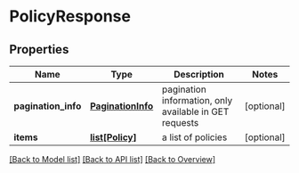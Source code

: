 # PolicyResponse

## Properties
Name | Type | Description | Notes
------------ | ------------- | ------------- | -------------
**pagination_info** | [**PaginationInfo**](PaginationInfo.md) | pagination information, only available in GET requests | [optional] 
**items** | [**list[Policy]**](Policy.md) | a list of policies | [optional] 

[[Back to Model list]](index.md#documentation-for-models) [[Back to API list]](index.md#endpoint-properties) [[Back to Overview]](index.md)


